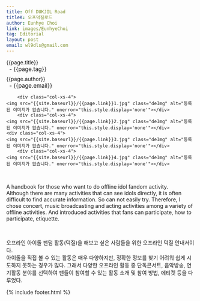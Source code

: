 ```yaml
---
title: Off DUKJIL Road
titleK: 오프덕질로드
author: Eunhye Choi
link: images/EunhyeChoi
tag: Editorial
layout: post
email: wl9dls@gmail.com
---	
```


<div class="container">

<div class="deDep">
{{page.title}}<br>
<p style="font-size:15px; margin:0px; padding:0px 0px 0px 8px; margin:0px 0px 8px 0px;">- {{page.tag}}</p>
{{page.author}}<br>
<p style="font-size:15px; margin:0px; padding:0px 0px 0px 8px;">- {{page.email}}</p>
</div>


<div class="row" class="imgcolor">
	
		<div class="col-xs-4">
	<img src="{{site.baseurl}}/{{page.link}}1.jpg" class="deImg" alt="등록된 이미지가 없습니다." onerror="this.style.display='none'"></div>
		<div class="col-xs-4">
	<img src="{{site.baseurl}}/{{page.link}}2.jpg" class="deImg" alt="등록된 이미지가 없습니다." onerror="this.style.display='none'"></div>
	<div class="col-xs-4">
	<img src="{{site.baseurl}}/{{page.link}}3.jpg" class="deImg" alt="등록된 이미지가 없습니다." onerror="this.style.display='none'"></div>
		<div class="col-xs-4">
	<img src="{{site.baseurl}}/{{page.link}}4.jpg" class="deImg" alt="등록된 이미지가 없습니다." onerror="this.style.display='none'"></div>
	
</div>
<br>

<div class="det lato">



A handbook for those who want to do offline idol fandom activity.
<br>
Although there are many activities that can see idols directly, it is often difficult to find accurate information. So can not easily try. 
Therefore, I chose concert, music broadcasting and acting activities among a variety of offline activities. And introduced activities that fans can participate, how to participate, etiquette. 



</div>

<br>

<div class="noto">

오프라인 아이돌 팬덤 활동(덕질)을 해보고 싶은 사람들을 위한 오프라인 덕질 안내서이다.
<br>
아이돌을 직접 볼 수 있는 활동은 매우 다양하지만, 정확한 정보를 찾기 어려워 쉽게 시도하지 못하는 경우가 많다. 그래서 다양한 오프라인 활동 중 단독콘서트, 음악방송, 연기활동 분야를 선택하여 팬들이 참여할 수 있는 활동 소개 및 참여 방법, 에티켓 등을 다루었다. 


</div>
{% include footer.html %} 